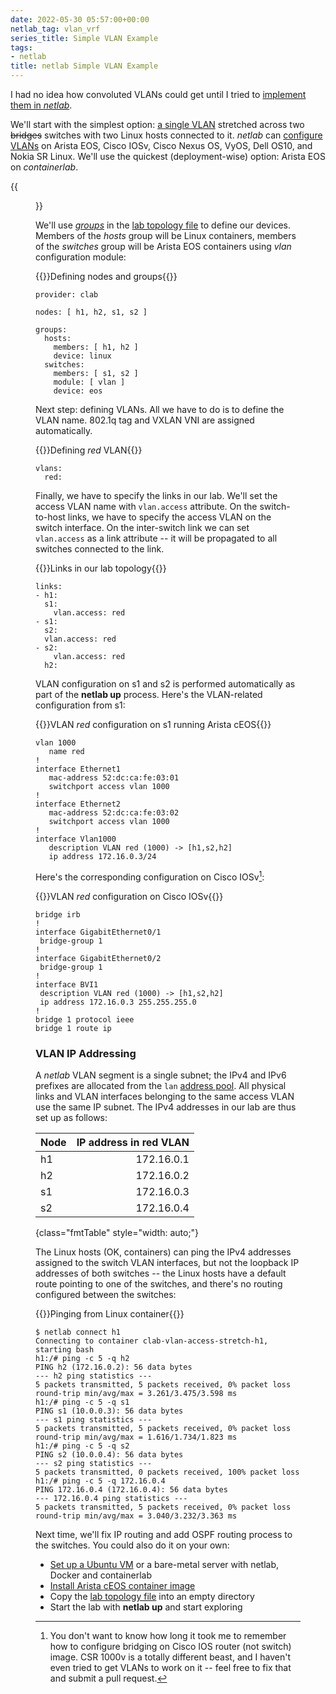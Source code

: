 ```yaml
---
date: 2022-05-30 05:57:00+00:00
netlab_tag: vlan_vrf
series_title: Simple VLAN Example
tags:
- netlab
title: netlab Simple VLAN Example
---
```

I had no idea how convoluted VLANs could get until I tried to [implement them in *netlab*](https://netlab.tools/module/vlan/).

We'll start with the simplest option: [a single VLAN](https://github.com/ipspace/netlab-examples/tree/master/VLAN/vlan-access-stretch) stretched across two ~~bridges~~ switches with two Linux hosts connected to it. *netlab* can [configure VLANs](https://netlab.tools/module/vlan/#platform-support) on Arista EOS, Cisco IOSv, Cisco Nexus OS, VyOS, Dell OS10, and Nokia SR Linux. We'll use the quickest (deployment-wise) option: Arista EOS on *containerlab*.

{{<figure src="/2022/05/vlan-simple.png" caption="Simple VLAN topology">}}
<!--more-->
We'll use *[groups](/2021/11/netsim-groups-deployment-templates.html)* in the [lab topology file](https://github.com/ipspace/netlab-examples/blob/master/VLAN/vlan-access-stretch/topology.yml) to define our devices. Members of the *hosts* group will be Linux containers, members of the *switches* group will be Arista EOS containers using *vlan* configuration module:

{{<cc>}}Defining nodes and groups{{</cc>}}
```
provider: clab

nodes: [ h1, h2, s1, s2 ]

groups:
  hosts:
    members: [ h1, h2 ]
    device: linux
  switches:
    members: [ s1, s2 ]
    module: [ vlan ]
    device: eos
```

Next step: defining VLANs. All we have to do is to define the VLAN name. 802.1q tag and VXLAN VNI are assigned automatically.

{{<cc>}}Defining *red* VLAN{{</cc>}}
```
vlans:
  red:
```

Finally, we have to specify the links in our lab. We'll set the access VLAN name with `vlan.access` attribute. On the switch-to-host links, we have to specify the access VLAN on the switch interface. On the inter-switch link we can set `vlan.access` as a link attribute -- it will be propagated to all switches connected to the link.

{{<cc>}}Links in our lab topology{{</cc>}}
```
links:
- h1:
  s1:
    vlan.access: red
- s1:
  s2:
  vlan.access: red
- s2:
    vlan.access: red
  h2:
```

VLAN configuration on s1 and s2 is performed automatically as part of the **netlab up** process. Here's the VLAN-related configuration from s1:

{{<cc>}}VLAN *red* configuration on s1 running Arista cEOS{{</cc>}}
```
vlan 1000
   name red
!
interface Ethernet1
   mac-address 52:dc:ca:fe:03:01
   switchport access vlan 1000
!
interface Ethernet2
   mac-address 52:dc:ca:fe:03:02
   switchport access vlan 1000
!
interface Vlan1000
   description VLAN red (1000) -> [h1,s2,h2]
   ip address 172.16.0.3/24
```

Here's the corresponding configuration on Cisco IOSv[^BVI]:

[^BVI]: You don't want to know how long it took me to remember how to configure bridging on Cisco IOS router (not switch) image. CSR 1000v is a totally different beast, and I haven't even tried to get VLANs to work on it -- feel free to fix that and submit a pull request.

{{<cc>}}VLAN *red* configuration on Cisco IOSv{{</cc>}}
```
bridge irb
!
interface GigabitEthernet0/1
 bridge-group 1
!
interface GigabitEthernet0/2
 bridge-group 1
!
interface BVI1
 description VLAN red (1000) -> [h1,s2,h2]
 ip address 172.16.0.3 255.255.255.0
!
bridge 1 protocol ieee
bridge 1 route ip
```

### VLAN IP Addressing

A *netlab* VLAN segment is a single subnet; the IPv4 and IPv6 prefixes are allocated from the `lan` [address pool](https://netlab.tools/example/addressing-tutorial/). All physical links and VLAN interfaces belonging to the same access VLAN use the same IP subnet. The IPv4 addresses in our lab are thus set up as follows:

| Node   | IP address in red VLAN |
|--------|-----------------------:|
| h1     |             172.16.0.1 |
| h2     |             172.16.0.2 |
| s1     |             172.16.0.3 |
| s2     |             172.16.0.4 |
{class="fmtTable" style="width: auto;"}

The Linux hosts (OK, containers) can ping the IPv4 addresses assigned to the switch VLAN interfaces, but not the loopback IP addresses of both switches -- the Linux hosts have a default route pointing to one of the switches, and there's no routing configured between the switches:

{{<cc>}}Pinging from Linux container{{</cc>}}
```
$ netlab connect h1
Connecting to container clab-vlan-access-stretch-h1, starting bash
h1:/# ping -c 5 -q h2
PING h2 (172.16.0.2): 56 data bytes
--- h2 ping statistics ---
5 packets transmitted, 5 packets received, 0% packet loss
round-trip min/avg/max = 3.261/3.475/3.598 ms
h1:/# ping -c 5 -q s1
PING s1 (10.0.0.3): 56 data bytes
--- s1 ping statistics ---
5 packets transmitted, 5 packets received, 0% packet loss
round-trip min/avg/max = 1.616/1.734/1.823 ms
h1:/# ping -c 5 -q s2
PING s2 (10.0.0.4): 56 data bytes
--- s2 ping statistics ---
5 packets transmitted, 0 packets received, 100% packet loss
h1:/# ping -c 5 -q 172.16.0.4
PING 172.16.0.4 (172.16.0.4): 56 data bytes
--- 172.16.0.4 ping statistics ---
5 packets transmitted, 5 packets received, 0% packet loss
round-trip min/avg/max = 3.040/3.232/3.363 ms
```

Next time, we'll fix IP routing and add OSPF routing process to the switches. You could also do it on your own:

* [Set up a Ubuntu VM](https://netlab.tools/install/ubuntu-vm/) or a bare-metal server with netlab, Docker and containerlab
* [Install Arista cEOS container image](https://netlab.tools/labs/clab/)
* Copy the [lab topology file](https://github.com/ipspace/netlab-examples/blob/master/VLAN/vlan-access-stretch/topology.yml) into an empty directory
* Start the lab with **netlab up** and start exploring
